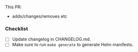 This PR:

- adds/changes/removes etc

### Checklist

- [ ] Update changelog in CHANGELOG.md.
- [ ] Make sure to run `make generate` to generate Helm manifests.
